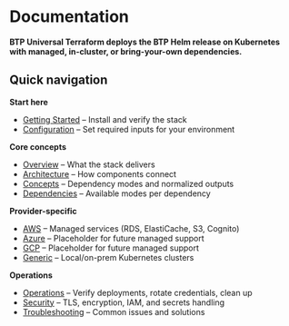# Documentation

**BTP Universal Terraform deploys the BTP Helm release on Kubernetes with managed, in-cluster, or bring-your-own dependencies.**

## Quick navigation

**Start here**
- [Getting Started](getting-started.md) – Install and verify the stack
- [Configuration](configuration.md) – Set required inputs for your environment

**Core concepts**
- [Overview](overview.md) – What the stack delivers
- [Architecture](architecture.md) – How components connect
- [Concepts](concepts.md) – Dependency modes and normalized outputs
- [Dependencies](dependencies.md) – Available modes per dependency

**Provider-specific**
- [AWS](providers/aws.md) – Managed services (RDS, ElastiCache, S3, Cognito)
- [Azure](providers/azure.md) – Placeholder for future managed support
- [GCP](providers/gcp.md) – Placeholder for future managed support
- [Generic](providers/generic.md) – Local/on-prem Kubernetes clusters

**Operations**
- [Operations](operations.md) – Verify deployments, rotate credentials, clean up
- [Security](security.md) – TLS, encryption, IAM, and secrets handling
- [Troubleshooting](troubleshooting.md) – Common issues and solutions

